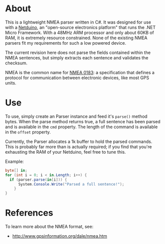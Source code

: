 About
=====
This is a lightweight NMEA parser written in C#. It was designed for use with
a [Netduino](http://netduino.com), an "open-source electronics platform" that runs
the .NET Micro Framework. With a 48MHz ARM processor and only about 60KB of RAM,
it is extremely resource constrained. None of the existing NMEA parsers fit my
requirements for such a low powered device.

The current revision here does not parse the fields contained within the NMEA
sentences, but simply extracts each sentence and validates the checksum.

NMEA is the common name for [NMEA 0183](http://en.wikipedia.org/wiki/NMEA_0183): a
specification that defines a protocol for communication between electronic devices,
like most GPS units.

Use
=====
To use, simply create an Parser instance and feed it's `parse()` method bytes. When
the parse method returns true, a full sentence has been parsed and is available
in the `cmd` property. The length of the command is available in the `offset` property.

Currently, the Parser allocates a 1k buffer to hold the parsed commands. This is
probably far more than is actually required; if you find that you're exhausting
the RAM of your Netduino, feel free to tune this.

Example:

```c#
byte[] in;
for (int i = 0; i < in.Length; i++) {
  if (parser.parse(in[i])) {
	  System.Console.Write("Parsed a full sentence!");
	}
}
```

References
==========

To learn more about the NMEA format, see:

* http://www.gpsinformation.org/dale/nmea.htm
